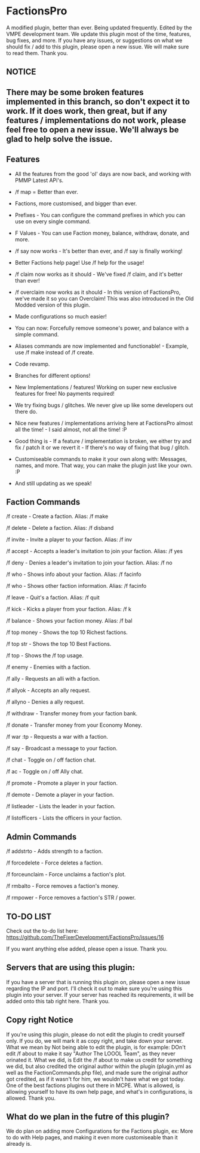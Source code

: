 # FactionsPro

A modified plugin, better than ever. Being updated frequently. Edited by the VMPE development team. We update this plugin most of the time, features, bug fixes, and more. If you have any issues, or suggestions on what we should fix / add to this plugin, please open a new issue. We will make sure to read them. Thank you.

## NOTICE
## There may be some broken features implemented in this branch, so don't expect it to work. If it does work, then great, but if any features / implementations do not work, please feel free to open a new issue. We'll always be glad to help solve the issue.

## Features
* All the features from the good 'ol' days are now back, and working with PMMP Latest APi's.

* /f map = Better than ever.

* Factions, more customised, and bigger than ever.

* Prefixes - You can configure the command prefixes in which you can use on every single command.

* F Values - You can use Faction money, balance, withdraw, donate, and more.

* /f say now works - It's better than ever, and /f say is finally working!

* Better Factions help page! Use /f help for the usage!

* /f claim now works as it should - We've fixed /f claim, and it's better than ever!

* /f overclaim now works as it should - In this version of FactionsPro, we've made it so you can Overclaim! This was also introduced in the Old Modded version of this plugin.

* Made configurations so much easier!

* You can now: Forcefully remove someone's power, and balance with a simple command.

* Aliases commands are now implemented and functionable! - Example, use /f make instead of /f create.

* Code revamp.

* Branches for different options!

* New Implementations / features! Working on super new exclusive features for free! No payments required!

* We try fixing bugs / glitches. We never give up like some developers out there do.

* Nice new features / implementations arriving here at FactionsPro almost all the time! - I said almost, not all the time! :P

* Good thing is - If a feature / implementation is broken, we either try and fix / patch it or we revert it - If there's no way of fixing that bug / glitch.

* Customiseable commands to make it your own along with: Messages, names, and more. That way, you can make the plugin just like your own. :P

* And still updating as we speak!


## Faction Commands

/f create <faction> - Create a faction. Alias: /f make
  
/f delete <faction> - Delete a faction. Alias: /f disband
  
/f invite <name> - Invite a player to your faction. Alias: /f inv
  
/f accept - Accepts a leader's invitation to join your faction. Alias: /f yes

/f deny - Denies a leader's invitation to join your faction. Alias: /f no

/f who - Shows info about your faction. Alias: /f facinfo

/f who <faction> - Shows other faction information. Alias: /f facinfo <faction>
  
/f leave - Quit's a faction. Alias: /f quit

/f kick <name> - Kicks a player from your faction. Alias: /f k
  
/f balance - Shows your faction money. Alias: /f bal

/f top money - Shows the top 10 Richest factions.

/f top str - Shows the top 10 Best Factions.

/f top - Shows the /f top usage.

/f enemy <faction> - Enemies with a faction.
  
/f ally <faction> - Requests an alli with a faction.
  
/f allyok - Accepts an ally request.

/f allyno - Denies a ally request.

/f withdraw <amount> - Transfer money from your faction bank.
  
/f donate <amount> - Transfer money from your Economy Money.
  
/f war <faction>:tp - Requests a war with a faction.
  
/f say - Broadcast a message to your faction.

/f chat - Toggle on / off faction chat.

/f ac - Toggle on / off Ally chat.

/f promote <name> - Promote a player in your faction.
  
/f demote <name> - Demote a player in your faction.
  
/f listleader - Lists the leader in your faction.

/f listofficers - Lists the officers in your faction.



## Admin Commands

/f addstrto - Adds strength to a faction.

/f forcedelete - Force deletes a faction.

/f forceunclaim - Force unclaims a faction's plot.

/f rmbalto - Force removes a faction's money.

/f rmpower - Force removes a faction's STR / power.

## TO-DO LIST
Check out the to-do list here:
https://github.com/TheFixerDevelopment/FactionsPro/issues/16

If you want anything else added, please open a issue. Thank you.

## Servers that are using this plugin:
If you have a server that is running this plugin on, please open a new issue regarding the IP and port. I'll check it out to make sure you're using this plugin into your server. If your server has reached its requirements, it will be added onto this tab right here.
Thank you.


## Copy right Notice
If you're using this plugin, please do not edit the plugin to credit yourself only. If you do, we will mark it as copy right, and take down your server. What we mean by Not being able to edit the plugin, is for example: DOn't edit /f about to make it say "Author The LOOOL Team", as they never orinated it. What we did, is Edit the /f about to make us credit for something we did, but also credited the original author within the plugin (plugin.yml as well as the FactionCommands.php file), and made sure the original author got credited, as if it wasn't for him, we wouldn't have what we got today. One of the best factions plugins out there in MCPE. What is allowed, is allowing yourself to have its own help page, and what's in configurations, is allowed. Thank you.


## What do we plan in the futre of this plugin?
We do plan on adding more Configurations for the Factions plugin, ex: More to do with Help pages, and making it even more customiseable than it already is.
